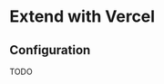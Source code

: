 # Extend with Vercel

## Configuration

TODO

<!--
{
  "$schema": "https://openapi.vercel.sh/vercel.json",
  "installCommand": "bun install",
  "buildCommand": "bun run build",
  "outputDirectory": "dist",
  "devCommand": "bun dev",
  "framework": "vite",
  "ignoreCommand": "! git diff --name-only HEAD^ HEAD | grep --quiet --invert-match --extended-regexp '^README\\.md|\\.biome\\.json|(\\.vscode|\\.github|\\.husky|scripts)/.*$'"
}
-->
